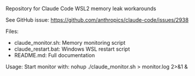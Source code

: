 Repository for Claude Code WSL2 memory leak workarounds

See GitHub issue: https://github.com/anthropics/claude-code/issues/2938

Files:
- claude_monitor.sh: Memory monitoring script
- claude_restart.bat: Windows WSL restart script
- README.md: Full documentation

Usage: Start monitor with: nohup ./claude_monitor.sh > monitor.log 2>&1 &
